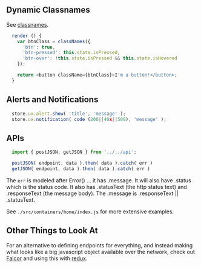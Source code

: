 ## Dynamic Classnames

See [classnames](https://github.com/JedWatson/classnames).

```javascript
  render () {
    var btnClass = classNames({
      'btn': true,
      'btn-pressed': this.state.isPressed,
      'btn-over': !this.state.isPressed && this.state.isHovered
    });

    return <button className={btnClass}>I'm a button!</button>;
  }
```

## Alerts and Notifications

```javascript
  store.ux.alert.show( 'title', 'message' );
  store.ux.notification( code (200||40x||500), 'message' );
```

## APIs

```javascript
  import { postJSON, getJSON } from '../../api';

  postJSON( endpoint, data ).then( data ).catch( err )
  getJSON( endpoint, data ).then( data ).catch( err )
```

The `err` is modeled after Error() ... it has .message.  It will also have .status which is
the status code.  It also has .statusText (the http status text) and .responseText (the message
body).  The .message is .responseText || .statusText.

See `./src/containers/home/index.js` for more extensive examples.

## Other Things to Look At

For an alternative to defining endpoints for everything, and instead making
what looks like a big javascript object available over the network, check
out [Falcor](https://netflix.github.io/falcor/starter/why-falcor.html) and
using this with [redux](https://github.com/ekosz/redux-falcor).
